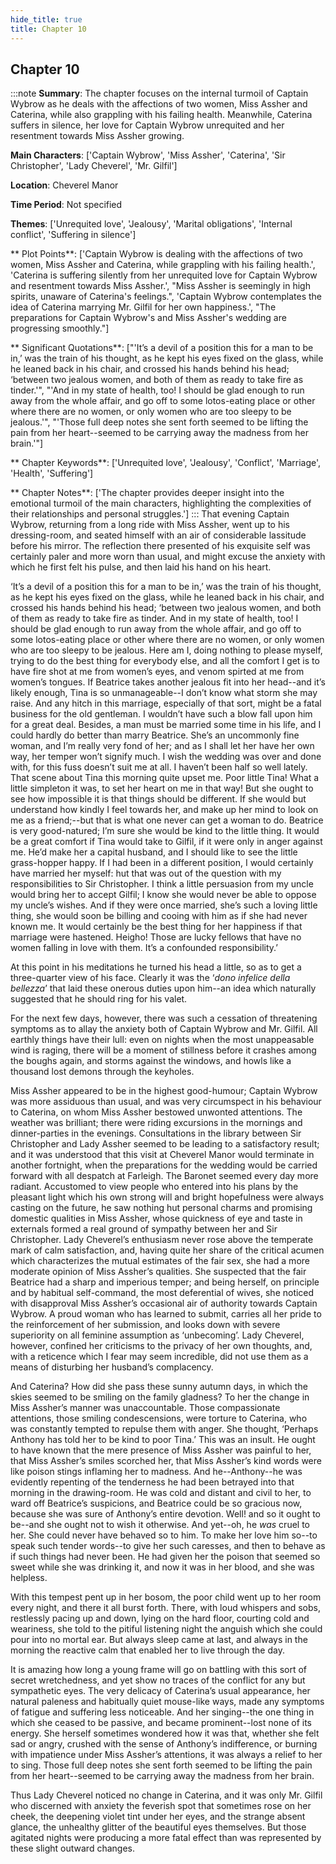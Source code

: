 ```yaml
---
hide_title: true
title: Chapter 10
---
```

## Chapter 10
:::note
**Summary**:
The chapter focuses on the internal turmoil of Captain Wybrow as he deals with the affections of two women, Miss Assher and Caterina, while also grappling with his failing health. Meanwhile, Caterina suffers in silence, her love for Captain Wybrow unrequited and her resentment towards Miss Assher growing.

**Main Characters**:
['Captain Wybrow', 'Miss Assher', 'Caterina', 'Sir Christopher', 'Lady Cheverel', 'Mr. Gilfil']

**Location**:
Cheverel Manor

**Time Period**:
Not specified

**Themes**:
['Unrequited love', 'Jealousy', 'Marital obligations', 'Internal conflict', 'Suffering in silence']

** Plot Points**:
['Captain Wybrow is dealing with the affections of two women, Miss Assher and Caterina, while grappling with his failing health.', 'Caterina is suffering silently from her unrequited love for Captain Wybrow and resentment towards Miss Assher.', "Miss Assher is seemingly in high spirits, unaware of Caterina's feelings.", 'Captain Wybrow contemplates the idea of Caterina marrying Mr. Gilfil for her own happiness.', "The preparations for Captain Wybrow's and Miss Assher's wedding are progressing smoothly."]

** Significant Quotations**:
["'It’s a devil of a position this for a man to be in,’ was the train of his thought, as he kept his eyes fixed on the glass, while he leaned back in his chair, and crossed his hands behind his head; ‘between two jealous women, and both of them as ready to take fire as tinder.'", "'And in my state of health, too! I should be glad enough to run away from the whole affair, and go off to some lotos-eating place or other where there are no women, or only women who are too sleepy to be jealous.'", "'Those full deep notes she sent forth seemed to be lifting the pain from her heart--seemed to be carrying away the madness from her brain.'"]

** Chapter Keywords**:
['Unrequited love', 'Jealousy', 'Conflict', 'Marriage', 'Health', 'Suffering']

** Chapter Notes**:
['The chapter provides deeper insight into the emotional turmoil of the main characters, highlighting the complexities of their relationships and personal struggles.']
:::
That evening Captain Wybrow, returning from a long ride with Miss Assher, went up to his dressing-room, and seated himself with an air of considerable lassitude before his mirror. The reflection there presented of his exquisite self was certainly paler and more worn than usual, and might excuse the anxiety with which he first felt his pulse, and then laid his hand on his heart. 

‘It’s a devil of a position this for a man to be in,’ was the train of his thought, as he kept his eyes fixed on the glass, while he leaned back in his chair, and crossed his hands behind his head; ‘between two jealous women, and both of them as ready to take fire as tinder. And in my state of health, too! I should be glad enough to run away from the whole affair, and go off to some lotos-eating place or other where there are no women, or only women who are too sleepy to be jealous. Here am I, doing nothing to please myself, trying to do the best thing for everybody else, and all the comfort I get is to have fire shot at me from women’s eyes, and venom spirted at me from women’s tongues. If Beatrice takes another jealous fit into her head--and it’s likely enough, Tina is so unmanageable--I don’t know what storm she may raise. And any hitch in this marriage, especially of that sort, might be a fatal business for the old gentleman. I wouldn’t have such a blow fall upon him for a great deal. Besides, a man must be married some time in his life, and I could hardly do better than marry Beatrice. She’s an uncommonly fine woman, and I’m really very fond of her; and as I shall let her have her own way, her temper won’t signify much. I wish the wedding was over and done with, for this fuss doesn’t suit me at all. I haven’t been half so well lately. That scene about Tina this morning quite upset me. Poor little Tina! What a little simpleton it was, to set her heart on me in that way! But she ought to see how impossible it is that things should be different. If she would but understand how kindly I feel towards her, and make up her mind to look on me as a friend;--but that is what one never can get a woman to do. Beatrice is very good-natured; I’m sure she would be kind to the little thing. It would be a great comfort if Tina would take to Gilfil, if it were only in anger against me. He’d make her a capital husband, and I should like to see the little grass-hopper happy. If I had been in a different position, I would certainly have married her myself: hut that was out of the question with my responsibilities to Sir Christopher. I think a little persuasion from my uncle would bring her to accept Gilfil; I know she would never be able to oppose my uncle’s wishes. And if they were once married, she’s such a loving little thing, she would soon be billing and cooing with him as if she had never known me. It would certainly be the best thing for her happiness if that marriage were hastened. Heigho! Those are lucky fellows that have no women falling in love with them. It’s a confounded responsibility.’ 

At this point in his meditations he turned his head a little, so as to get a three-quarter view of his face. Clearly it was the ‘_dono infelice della bellezza_’ that laid these onerous duties upon him--an idea which naturally suggested that he should ring for his valet. 

For the next few days, however, there was such a cessation of threatening symptoms as to allay the anxiety both of Captain Wybrow and Mr. Gilfil. All earthly things have their lull: even on nights when the most unappeasable wind is raging, there will be a moment of stillness before it crashes among the boughs again, and storms against the windows, and howls like a thousand lost demons through the keyholes. 

Miss Assher appeared to be in the highest good-humour; Captain Wybrow was more assiduous than usual, and was very circumspect in his behaviour to Caterina, on whom Miss Assher bestowed unwonted attentions. The weather was brilliant; there were riding excursions in the mornings and dinner-parties in the evenings. Consultations in the library between Sir Christopher and Lady Assher seemed to be leading to a satisfactory result; and it was understood that this visit at Cheverel Manor would terminate in another fortnight, when the preparations for the wedding would be carried forward with all despatch at Farleigh. The Baronet seemed every day more radiant. Accustomed to view people who entered into his plans by the pleasant light which his own strong will and bright hopefulness were always casting on the future, he saw nothing hut personal charms and promising domestic qualities in Miss Assher, whose quickness of eye and taste in externals formed a real ground of sympathy between her and Sir Christopher. Lady Cheverel’s enthusiasm never rose above the temperate mark of calm satisfaction, and, having quite her share of the critical acumen which characterizes the mutual estimates of the fair sex, she had a more moderate opinion of Miss Assher’s qualities. She suspected that the fair Beatrice had a sharp and imperious temper; and being herself, on principle and by habitual self-command, the most deferential of wives, she noticed with disapproval Miss Assher’s occasional air of authority towards Captain Wybrow. A proud woman who has learned to submit, carries all her pride to the reinforcement of her submission, and looks down with severe superiority on all feminine assumption as ‘unbecoming’. Lady Cheverel, however, confined her criticisms to the privacy of her own thoughts, and, with a reticence which I fear may seem incredible, did not use them as a means of disturbing her husband’s complacency. 

And Caterina? How did she pass these sunny autumn days, in which the skies seemed to be smiling on the family gladness? To her the change in Miss Assher’s manner was unaccountable. Those compassionate attentions, those smiling condescensions, were torture to Caterina, who was constantly tempted to repulse them with anger. She thought, ‘Perhaps Anthony has told her to be kind to poor Tina.’ This was an insult. He ought to have known that the mere presence of Miss Assher was painful to her, that Miss Assher’s smiles scorched her, that Miss Assher’s kind words were like poison stings inflaming her to madness. And he--Anthony--he was evidently repenting of the tenderness he had been betrayed into that morning in the drawing-room. He was cold and distant and civil to her, to ward off Beatrice’s suspicions, and Beatrice could be so gracious now, because she was sure of Anthony’s entire devotion. Well! and so it ought to be--and she ought not to wish it otherwise. And yet--oh, he _was_ cruel to her. She could never have behaved so to him. To make her love him so--to speak such tender words--to give her such caresses, and then to behave as if such things had never been. He had given her the poison that seemed so sweet while she was drinking it, and now it was in her blood, and she was helpless. 

With this tempest pent up in her bosom, the poor child went up to her room every night, and there it all burst forth. There, with loud whispers and sobs, restlessly pacing up and down, lying on the hard floor, courting cold and weariness, she told to the pitiful listening night the anguish which she could pour into no mortal ear. But always sleep came at last, and always in the morning the reactive calm that enabled her to live through the day. 

It is amazing how long a young frame will go on battling with this sort of secret wretchedness, and yet show no traces of the conflict for any but sympathetic eyes. The very delicacy of Caterina’s usual appearance, her natural paleness and habitually quiet mouse-like ways, made any symptoms of fatigue and suffering less noticeable. And her singing--the one thing in which she ceased to be passive, and became prominent--lost none of its energy. She herself sometimes wondered how it was that, whether she felt sad or angry, crushed with the sense of Anthony’s indifference, or burning with impatience under Miss Assher’s attentions, it was always a relief to her to sing. Those full deep notes she sent forth seemed to be lifting the pain from her heart--seemed to be carrying away the madness from her brain. 

Thus Lady Cheverel noticed no change in Caterina, and it was only Mr. Gilfil who discerned with anxiety the feverish spot that sometimes rose on her cheek, the deepening violet tint under her eyes, and the strange absent glance, the unhealthy glitter of the beautiful eyes themselves. But those agitated nights were producing a more fatal effect than was represented by these slight outward changes. 

